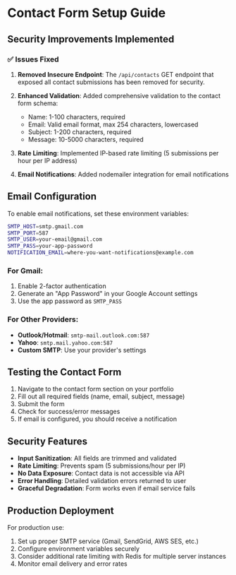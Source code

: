 # Contact Form Setup Guide

## Security Improvements Implemented

### ✅ Issues Fixed

1. **Removed Insecure Endpoint**: The `/api/contacts` GET endpoint that exposed all contact submissions has been removed for security.

2. **Enhanced Validation**: Added comprehensive validation to the contact form schema:
   - Name: 1-100 characters, required
   - Email: Valid email format, max 254 characters, lowercased
   - Subject: 1-200 characters, required
   - Message: 10-5000 characters, required

3. **Rate Limiting**: Implemented IP-based rate limiting (5 submissions per hour per IP address)

4. **Email Notifications**: Added nodemailer integration for email notifications

## Email Configuration

To enable email notifications, set these environment variables:

```bash
SMTP_HOST=smtp.gmail.com
SMTP_PORT=587
SMTP_USER=your-email@gmail.com
SMTP_PASS=your-app-password
NOTIFICATION_EMAIL=where-you-want-notifications@example.com
```

### For Gmail:
1. Enable 2-factor authentication
2. Generate an "App Password" in your Google Account settings
3. Use the app password as `SMTP_PASS`

### For Other Providers:
- **Outlook/Hotmail**: `smtp-mail.outlook.com:587`
- **Yahoo**: `smtp.mail.yahoo.com:587` 
- **Custom SMTP**: Use your provider's settings

## Testing the Contact Form

1. Navigate to the contact form section on your portfolio
2. Fill out all required fields (name, email, subject, message)
3. Submit the form
4. Check for success/error messages
5. If email is configured, you should receive a notification

## Security Features

- **Input Sanitization**: All fields are trimmed and validated
- **Rate Limiting**: Prevents spam (5 submissions/hour per IP)
- **No Data Exposure**: Contact data is not accessible via API
- **Error Handling**: Detailed validation errors returned to user
- **Graceful Degradation**: Form works even if email service fails

## Production Deployment

For production use:
1. Set up proper SMTP service (Gmail, SendGrid, AWS SES, etc.)
2. Configure environment variables securely
3. Consider additional rate limiting with Redis for multiple server instances
4. Monitor email delivery and error rates